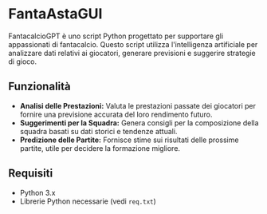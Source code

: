 # FantaAstaGUI

FantacalcioGPT è uno script Python progettato per supportare gli appassionati di fantacalcio. Questo script utilizza l'intelligenza artificiale per analizzare dati relativi ai giocatori, generare previsioni e suggerire strategie di gioco.

## Funzionalità

- **Analisi delle Prestazioni:** Valuta le prestazioni passate dei giocatori per fornire una previsione accurata del loro rendimento futuro.
- **Suggerimenti per la Squadra:** Genera consigli per la composizione della squadra basati su dati storici e tendenze attuali.
- **Predizione delle Partite:** Fornisce stime sui risultati delle prossime partite, utile per decidere la formazione migliore.

## Requisiti

- Python 3.x
- Librerie Python necessarie (vedi `req.txt`)
